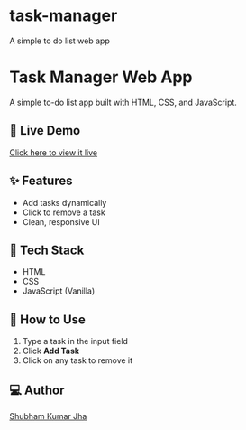 # task-manager
A simple to do list web app
# Task Manager Web App

A simple to-do list app built with HTML, CSS, and JavaScript.

## 🔗 Live Demo
[Click here to view it live](https://lucky-tapioca-897689.netlify.app/)

## ✨ Features
- Add tasks dynamically
- Click to remove a task
- Clean, responsive UI

## 📁 Tech Stack
- HTML
- CSS
- JavaScript (Vanilla)

## 📌 How to Use
1. Type a task in the input field
2. Click **Add Task**
3. Click on any task to remove it

## 💻 Author
[Shubham Kumar Jha](https://github.com/Saurabhshub)
